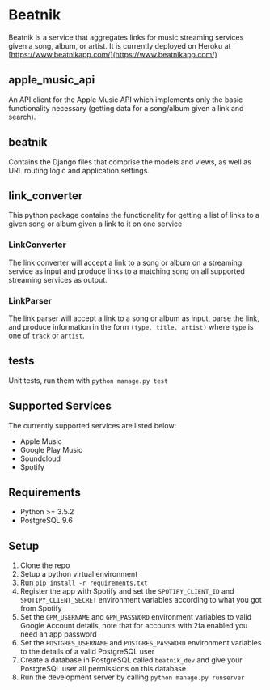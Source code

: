 # Beatnik
Beatnik is a service that aggregates links for music streaming services given a song, album, or artist. It is currently deployed on Heroku at [https://www.beatnikapp.com/](https://www.beatnikapp.com/)

## apple_music_api
An API client for the Apple Music API which implements only the basic functionality necessary (getting data for a song/album given a link and search).

## beatnik
Contains the Django files that comprise the models and views, as well as URL routing logic and application settings.

## link_converter
This python package contains the functionality for getting a list of links to a given song or album given a link to it on one service

### LinkConverter
The link converter will accept a link to a song or album on a streaming service as input and produce links to a matching song on all supported streaming services as output.

### LinkParser
The link parser will accept a link to a song or album as input, parse the link, and produce information in the form `(type, title, artist)` where `type` is one of `track` or `artist`.

## tests
Unit tests, run them with `python manage.py test`

## Supported Services
The currently supported services are listed below:
* Apple Music
* Google Play Music
* Soundcloud
* Spotify

## Requirements
* Python >= 3.5.2
* PostgreSQL 9.6

## Setup
1. Clone the repo
2. Setup a python virtual environment
3. Run `pip install -r requirements.txt`
4. Register the app with Spotify and set the `SPOTIPY_CLIENT_ID` and `SPOTIPY_CLIENT_SECRET` environment variables according to what you got from Spotify
5. Set the `GPM_USERNAME` and `GPM_PASSWORD` environment variables to valid Google Account details, note that for accounts with 2fa enabled you need an app password
6. Set the `POSTGRES_USERNAME` and `POSTGRES_PASSWORD` environment variables to the details of a valid PostgreSQL user
7. Create a database in PostgreSQL called `beatnik_dev` and give your PostgreSQL user all permissions on this database
8. Run the development server by calling `python manage.py runserver`

